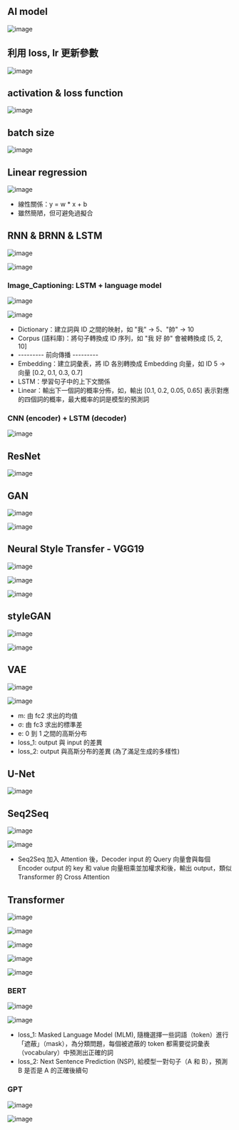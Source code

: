 ## AI model
![image](https://github.com/user-attachments/assets/4d801138-8313-40cb-ba1f-76a34533cb38)

## 利用 loss, lr 更新參數
![image](https://github.com/user-attachments/assets/2453fcfb-82c7-42c3-ba9c-ba5214c97166)

## activation & loss function
![image](https://github.com/user-attachments/assets/f2ff5b95-0b62-4ff4-895f-cfd0ef78615a)

## batch size
![image](https://github.com/user-attachments/assets/ded44e1a-a92a-450f-b30f-ab09d8742ecf)

## Linear regression
![image](https://github.com/user-attachments/assets/cfbb62fa-a469-4411-bc4a-3b198d229649)
* 線性關係：y = w * x + b
* 雖然簡陋，但可避免過擬合

## RNN & BRNN & LSTM
![image](https://github.com/user-attachments/assets/48621381-3b0c-41c2-80d3-a8a4bc9ac83a)

![image](https://github.com/user-attachments/assets/4f734782-d2c3-4b58-bb26-b3ee49667b81)

### Image_Captioning: LSTM + language model
![image](https://github.com/user-attachments/assets/9e7e1d9f-e549-4176-89fc-529570312d11)

![image](https://github.com/user-attachments/assets/f02a2409-aad4-478b-ace8-2adef02d05ea)

* Dictionary：建立詞與 ID 之間的映射，如 "我" -> 5、"帥" -> 10
* Corpus (語料庫)：將句子轉換成 ID 序列，如 "我 好 帥" 會被轉換成 [5, 2, 10]
* --------- 前向傳播 ---------
* Embedding：建立詞彙表，將 ID 各別轉換成 Embedding 向量，如 ID 5 -> 向量 [0.2, 0.1, 0.3, 0.7]
* LSTM：學習句子中的上下文關係
* Linear：輸出下一個詞的概率分佈，如，輸出 [0.1, 0.2, 0.05, 0.65] 表示對應的四個詞的概率，最大概率的詞是模型的預測詞

### CNN (encoder) + LSTM (decoder)
![image](https://github.com/user-attachments/assets/d40aacb3-cc03-4d14-8dc3-967d2071c163)

## ResNet
![image](https://github.com/user-attachments/assets/12c68d44-9d10-4a35-aa6f-ff8b3cf6ee47)

## GAN
![image](https://github.com/user-attachments/assets/a9ced60c-32cf-466c-a771-68d256854ca4)

![image](https://github.com/user-attachments/assets/c9f03e72-6869-4eb3-bf48-2b8d10f9b3d3)

## Neural Style Transfer - VGG19
![image](https://github.com/user-attachments/assets/88e4c9b6-fc28-4fe3-b890-4d4d76371077)

![image](https://github.com/user-attachments/assets/0f7f7a00-3a9f-4fdb-b920-0c8368eb5f5e)

![image](https://github.com/user-attachments/assets/4928906b-3f56-4c79-a90a-3057c0b2ffb9)

## styleGAN
![image](https://github.com/user-attachments/assets/086fa6e4-2552-45b5-a070-80570c036122)

![image](https://github.com/user-attachments/assets/5d54c475-27fa-4ff2-bceb-483cfe91d113)

## VAE
![image](https://github.com/user-attachments/assets/7801a9dc-1853-4df1-b482-10c9dd5b6251)

![image](https://github.com/user-attachments/assets/faba85e3-a770-40f9-b068-3f643b51007e)

* m: 由 fc2 求出的均值
* σ: 由 fc3 求出的標準差
* e: 0 到 1 之間的高斯分布
* loss_1: output 與 input 的差異
* loss_2: output 與高斯分布的差異 (為了滿足生成的多樣性)

## U-Net
![image](https://github.com/user-attachments/assets/41625379-8369-4620-b4c0-a38869747720)

## Seq2Seq
![image](https://github.com/user-attachments/assets/6383b2fd-db18-4e5d-a30d-f91337765edc)

![image](https://github.com/user-attachments/assets/2006762b-e0ae-431d-8d25-8ee7a19d9496)
* Seq2Seq 加入 Attention 後，Decoder input 的 Query 向量會與每個 Encoder output 的 key 和 value 向量相乘並加權求和後，輸出 output，類似 Transformer 的 Cross Attention

## Transformer
![image](https://github.com/user-attachments/assets/91aa5f29-4ffa-435e-9e59-6ac08504634c)

![image](https://github.com/user-attachments/assets/89d4e7c5-0f4e-4c62-aaae-a48b44441bde)

![image](https://github.com/user-attachments/assets/ac0ff115-7f53-469e-b16c-40bc225b8c41)

![image](https://github.com/user-attachments/assets/2d0ab570-46e5-4640-9300-c7b101e00bbb)

![image](https://github.com/user-attachments/assets/b7cdab04-9c44-48f4-9a33-99c1d8e0d20d)

### BERT
![image](https://github.com/user-attachments/assets/80734c3a-9c66-4e2f-92ea-3d242b9df4c8)

![image](https://github.com/user-attachments/assets/53c6a80b-bcaf-409a-889d-3568dff4a00e)

* loss_1: Masked Language Model (MLM), 隨機選擇一些詞語（token）進行「遮蔽」（mask），為分類問題，每個被遮蔽的 token 都需要從詞彙表（vocabulary）中預測出正確的詞
* loss_2: Next Sentence Prediction (NSP), 給模型一對句子（A 和 B），預測 B 是否是 A 的正確後續句

### GPT
![image](https://github.com/user-attachments/assets/414ef9f9-1bbd-4581-9cab-aad051e770fa)

![image](https://github.com/user-attachments/assets/4d83d095-b69d-4286-b5cb-48db1bc33daa)
